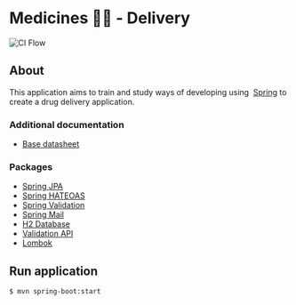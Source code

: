 # Medicines 💊💉 - Delivery
![CI Flow](https://github.com/githiago-f/spring-shop/workflows/CI%20tests/badge.svg)

## About

This application aims to train and study ways of developing using&nbsp; 
[Spring](http://spring.io) to create a drug delivery application.

### Additional documentation

 - [Base datasheet](https://neoquimica.com.br/arq/fichas/15471-0%20Ibufran%20400%20mg.pdf)

### Packages
 - [Spring JPA](https://spring.io/projects/spring-data-jpa)
 - [Spring HATEOAS](https://spring.io/projects/spring-hateoas)
 - [Spring Validation](https://search.maven.org/search?q=g:org.springframework.boot%20AND%20a:spring-boot-starter-validation)
 - [Spring Mail](https://www.baeldung.com/spring-email)
 - [H2 Database](https://www.h2database.com/html/main.html)
 - [Validation API](https://docs.oracle.com/javaee/7/api/javax/validation/package-summary.html)
 - [Lombok](https://projectlombok.org/)


## Run application

```bash
$ mvn spring-boot:start
```
